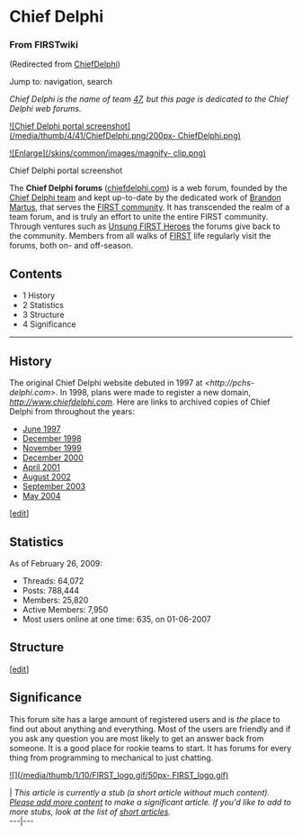 # Chief Delphi

### From FIRSTwiki

(Redirected from [ChiefDelphi](/index.php?title=ChiefDelphi&redirect=no
"ChiefDelphi" ))

Jump to: navigation, search

_Chief Delphi is the name of team [47](/index.php/47 "47" ), but this page is
dedicated to the Chief Delphi web forums._

[![Chief Delphi portal screenshot](/media/thumb/4/41/ChiefDelphi.png/200px-
ChiefDelphi.png)](/index.php/Image:ChiefDelphi.png "Chief Delphi portal
screenshot" )

[![Enlarge](/skins/common/images/magnify-
clip.png)](/index.php/Image:ChiefDelphi.png "Enlarge" )

Chief Delphi portal screenshot

The **Chief Delphi forums** ([chiefdelphi.com](http://chiefdelphi.com
"http://chiefdelphi.com" )) is a web forum, founded by the [Chief Delphi
team](/index.php/47 "47" ) and kept up-to-date by the dedicated work of
[Brandon Martus](/index.php/Brandon_Martus "Brandon Martus" ), that serves the
[FIRST community](/index.php/FIRST_community "FIRST community" ). It has
transcended the realm of a team forum, and is truly an effort to unite the
entire FIRST community. Through ventures such as [Unsung FIRST
Heroes](/index.php/Unsung_FIRST_Heroes "Unsung FIRST Heroes" ) the forums give
back to the community. Members from all walks of [FIRST](/index.php/FIRST
"FIRST" ) life regularly visit the forums, both on- and off-season.

## Contents

  * 1 History
  * 2 Statistics
  * 3 Structure
  * 4 Significance  
---  
  

## History

The original Chief Delphi website debuted in 1997 at _<http://pchs-
delphi.com>_. In 1998, plans were made to register a new domain,
_<http://www.chiefdelphi.com>_. Here are links to archived copies of Chief
Delphi from throughout the years:

  * [June 1997](http://web.archive.org/web/19970601092730/http://www.pchs-delphi.com/ "http://web.archive.org/web/19970601092730/http://www.pchs-delphi.com/" )
  * [December 1998](http://web.archive.org/web/19981212023729/www.chiefdelphi.com/ "http://web.archive.org/web/19981212023729/www.chiefdelphi.com/" )
  * [November 1999](http://web.archive.org/web/19991109145536/www.chiefdelphi.com/ "http://web.archive.org/web/19991109145536/www.chiefdelphi.com/" )
  * [December 2000](http://web.archive.org/web/20001204221400/http://www.chiefdelphi.com/ "http://web.archive.org/web/20001204221400/http://www.chiefdelphi.com/" )
  * [April 2001](http://web.archive.org/web/20010401193933/http://www.chiefdelphi.com/ "http://web.archive.org/web/20010401193933/http://www.chiefdelphi.com/" )
  * [August 2002](http://web.archive.org/web/20020728025134/www.chiefdelphi.com/forums/portal.php "http://web.archive.org/web/20020728025134/www.chiefdelphi.com/forums/portal.php" )
  * [September 2003](http://web.archive.org/web/20031003073306/www.chiefdelphi.com/forums/portal.php "http://web.archive.org/web/20031003073306/www.chiefdelphi.com/forums/portal.php" )
  * [May 2004](http://web.archive.org/web/20040605182030/www.chiefdelphi.com/forums/portal.php "http://web.archive.org/web/20040605182030/www.chiefdelphi.com/forums/portal.php" )

[[edit](/index.php?title=Chief_Delphi&action=edit&section=2 "Edit section:
Statistics" )]

## Statistics

As of February 26, 2009:

  * Threads: 64,072 
  * Posts: 788,444 
  * Members: 25,820 
  * Active Members: 7,950 
  * Most users online at one time: 635, on 01-06-2007 


## Structure

[[edit](/index.php?title=Chief_Delphi&action=edit&section=4 "Edit section:
Significance" )]

## Significance

This forum site has a large amount of registered users and is _the_ place to
find out about anything and everything. Most of the users are friendly and if
you ask any question you are most likely to get an answer back from someone.
It is a good place for rookie teams to start. It has forums for every thing
from programming to mechanical to just chatting.

[![](/media/thumb/1/10/FIRST_logo.gif/50px-
FIRST_logo.gif)](/index.php/Image:FIRST_logo.gif "" )

|  _This article is currently a stub (a short article without much content).
[Please add more
content](http://www.firstwiki.net/index.php?title=Chief_Delphi&action=edit
"http://www.firstwiki.net/index.php?title=Chief_Delphi&action=edit" ) to make
a significant article. If you'd like to add to more stubs, look at the list of
[short articles](/index.php/Special:Shortpages "Special:Shortpages" )._  
---|---  
  
